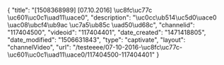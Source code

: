 {
    "title": "[1508368989] [07.10.2016] \uc8fc\uc77c \uc601\uc0c1\uad11\uace0",
    "description": "\uc0cc\ub514\uc5d0\uace0 \uac08\ubcf4\ub9ac \uc7a5\ub85c \uad50\ud68c",
    "channelid": "117404500",
    "videoid": "117404401",
    "date_created": "1471418805",
    "date_modified": "1506631843",
    "type": "captivate",
    "layout": "channelVideo",
    "url": "\/testeeee\/07-10-2016-\uc8fc\uc77c-\uc601\uc0c1\uad11\uace0\/117404500-117404401"
}